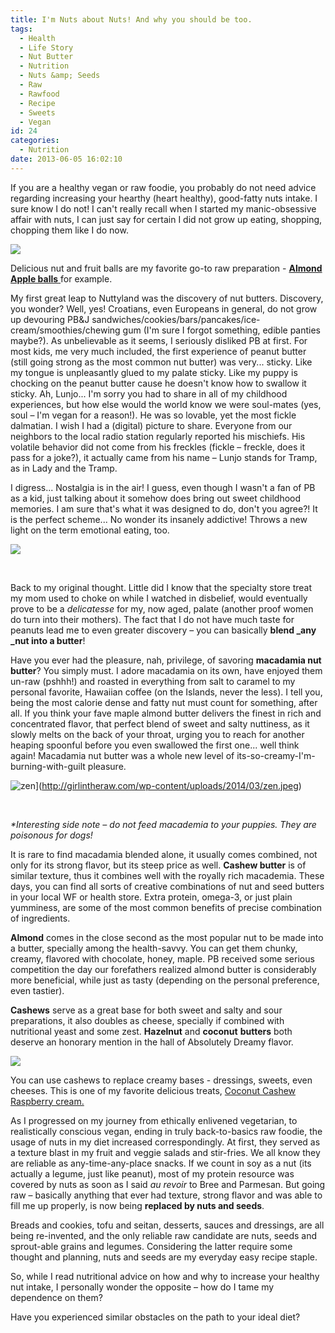 ```yaml
---
title: I'm Nuts about Nuts! And why you should be too.
tags:
  - Health
  - Life Story
  - Nut Butter
  - Nutrition
  - Nuts &amp; Seeds
  - Raw
  - Rawfood
  - Recipe
  - Sweets
  - Vegan
id: 24
categories:
  - Nutrition
date: 2013-06-05 16:02:10
---
```


If you are a healthy vegan or raw foodie, you probably do not need advice regarding increasing your hearthy (heart healthy), good-fatty nuts intake. I sure know I do not! I can't really recall when I started my manic-obsessive affair with nuts, I can just say for certain I did not grow up eating, shopping, chopping them like I do now.

![](/images/balls4.jpg)

Delicious nut and fruit balls are my favorite go-to raw preparation - [**Almond Apple balls** ](http://girlintheraw.com/?p=144 "Almond Apple Sweet Balls")for example.

My first great leap to Nuttyland was the discovery of nut butters. Discovery, you wonder? Well, yes! Croatians, even Europeans in general, do not grow up devouring PB&amp;J sandwiches/cookies/bars/pancakes/ice-cream/smoothies/chewing gum (I'm sure I forgot something, edible panties maybe?). As unbelievable as it seems, I seriously disliked PB at first. For most kids, me very much included, the first experience of peanut butter (still going strong as the most common nut butter) was very... sticky. Like my tongue is unpleasantly glued to my palate sticky. Like my puppy is chocking on the peanut butter cause he doesn't know how to swallow it sticky. Ah, Lunjo... I'm sorry you had to share in all of my childhood experiences, but how else would the world know we were soul-mates (yes, soul – I'm vegan for a reason!). He was so lovable, yet the most fickle dalmatian. I wish I had a (digital) picture to share. Everyone from our neighbors to the local radio station regularly reported his mischiefs. His volatile behavior did not come from his freckles (fickle – freckle, does it pass for a joke?), it actually came from his name – Lunjo stands for Tramp, as in Lady and the Tramp.

I digress... Nostalgia is in the air! I guess, even though I wasn't a fan of PB as a kid, just talking about it somehow does bring out sweet childhood memories. I am sure that's what it was designed to do, don't you agree?! It is the perfect scheme... No wonder its insanely addictive! Throws a new light on the term emotional eating, too.

![](/images/nuts.jpg)

&nbsp;

Back to my original thought. Little did I know that the specialty store treat my mom used to choke on while I watched in disbelief, would eventually prove to be a _delicatesse_ for my, now aged, palate (another proof women do turn into their mothers). The fact that I do not have much taste for peanuts lead me to even greater discovery – you can basically **blend _any _nut into a butter**!

Have you ever had the pleasure, nah, privilege, of savoring **macadamia nut butter**? You simply must. I adore macadamia on its own, have enjoyed them un-raw (pshhh!) and roasted in everything from salt to caramel to my personal favorite, Hawaiian coffee (on the Islands, never the less). I tell you, being the most calorie dense and fatty nut must count for something, after all. If you think your fave maple almond butter delivers the finest in rich and concentrated flavor, that perfect blend of sweet and salty nuttiness, as it slowly melts on the back of your throat, urging you to reach for another heaping spoonful before you even swallowed the first one... well think again! Macadamia nut butter was a whole new level of its-so-creamy-I'm-burning-with-guilt pleasure.

![zen](http://girlintheraw.com/wp-content/uploads/2014/03/zen.jpeg)](http://girlintheraw.com/wp-content/uploads/2014/03/zen.jpeg)

&nbsp;

_*Interesting side note – do not feed macademia to your puppies. They are poisonous for dogs!_

It is rare to find macadamia blended alone, it usually comes combined, not only for its strong flavor, but its steep price as well. **Cashew butter** is of similar texture, thus it combines well with the royally rich macademia. These days, you can find all sorts of creative combinations of nut and seed butters in your local WF or health store. Extra protein, omega-3, or just plain yumminess, are some of the most common benefits of precise combination of ingredients.

**Almond** comes in the close second as the most popular nut to be made into a butter, specially among the health-savvy. You can get them chunky, creamy, flavored with chocolate, honey, maple. PB received some serious competition the day our forefathers realized almond butter is considerably more beneficial, while just as tasty (depending on the personal preference, even tastier).

**Cashews** serve as a great base for both sweet and salty and sour preparations, it also doubles as cheese, specially if combined with nutritional yeast and some zest. **Hazelnut** and **coconut** **butters** both deserve an honorary mention in the hall of Absolutely Dreamy flavor.

![](/images/coco4.jpg)

You can use cashews to replace creamy bases - dressings, sweets, even cheeses. This is one of my favorite delicious treats, [Coconut Cashew Raspberry cream.](http://girlintheraw.com/?p=135 "I love pink (foods)!")

As I progressed on my journey from ethically enlivened vegetarian, to realistically conscious vegan, ending in truly back-to-basics raw foodie, the usage of nuts in my diet increased correspondingly. At first, they served as a texture blast in my fruit and veggie salads and stir-fries. We all know they are reliable as any-time-any-place snacks. If we count in soy as a nut (its actually a legume, just like peanut), most of my protein resource was covered by nuts as soon as I said _au_ _revoir_ to Bree and Parmesan. But going raw – basically anything that ever had texture, strong flavor and was able to fill me up properly, is now being **replaced by nuts and seeds**.

Breads and cookies, tofu and seitan, desserts, sauces and dressings, are all being re-invented, and the only reliable raw candidate are nuts, seeds and sprout-able grains and legumes. Considering the latter require some thought and planning, nuts and seeds are my everyday easy recipe staple.

So, while I read nutritional advice on how and why to increase your healthy nut intake, I personally wonder the opposite – how do I tame my dependence on them?

Have you experienced similar obstacles on the path to your ideal diet?
